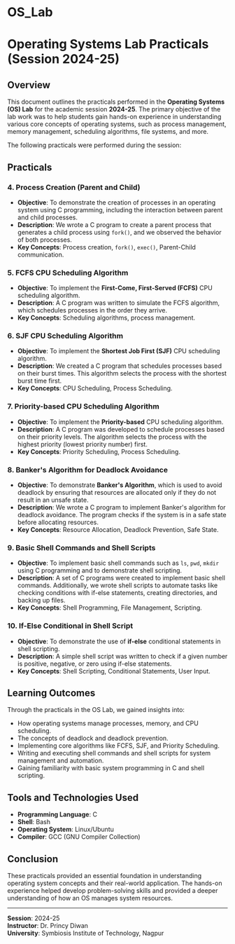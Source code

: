 # OS_Lab
# Operating Systems Lab Practicals (Session 2024-25)

## Overview
This document outlines the practicals performed in the **Operating Systems (OS) Lab** for the academic session **2024-25**. The primary objective of the lab work was to help students gain hands-on experience in understanding various core concepts of operating systems, such as process management, memory management, scheduling algorithms, file systems, and more.

The following practicals were performed during the session:

## Practicals

### 4. **Process Creation (Parent and Child)**
   - **Objective**: To demonstrate the creation of processes in an operating system using C programming, including the interaction between parent and child processes.
   - **Description**: We wrote a C program to create a parent process that generates a child process using `fork()`, and we observed the behavior of both processes.
   - **Key Concepts**: Process creation, `fork()`, `exec()`, Parent-Child communication.

### 5. **FCFS CPU Scheduling Algorithm**
   - **Objective**: To implement the **First-Come, First-Served (FCFS)** CPU scheduling algorithm.
   - **Description**: A C program was written to simulate the FCFS algorithm, which schedules processes in the order they arrive.
   - **Key Concepts**: Scheduling algorithms, process management.

### 6. **SJF CPU Scheduling Algorithm**
   - **Objective**: To implement the **Shortest Job First (SJF)** CPU scheduling algorithm.
   - **Description**: We created a C program that schedules processes based on their burst times. This algorithm selects the process with the shortest burst time first.
   - **Key Concepts**: CPU Scheduling, Process Scheduling.

### 7. **Priority-based CPU Scheduling Algorithm**
   - **Objective**: To implement the **Priority-based** CPU scheduling algorithm.
   - **Description**: A C program was developed to schedule processes based on their priority levels. The algorithm selects the process with the highest priority (lowest priority number) first.
   - **Key Concepts**: Priority Scheduling, Process Scheduling.

### 8. **Banker's Algorithm for Deadlock Avoidance**
   - **Objective**: To demonstrate **Banker's Algorithm**, which is used to avoid deadlock by ensuring that resources are allocated only if they do not result in an unsafe state.
   - **Description**: We wrote a C program to implement Banker's algorithm for deadlock avoidance. The program checks if the system is in a safe state before allocating resources.
   - **Key Concepts**: Resource Allocation, Deadlock Prevention, Safe State.

### 9. **Basic Shell Commands and Shell Scripts**
   - **Objective**: To implement basic shell commands such as `ls`, `pwd`, `mkdir` using C programming and to demonstrate shell scripting.
   - **Description**: A set of C programs were created to implement basic shell commands. Additionally, we wrote shell scripts to automate tasks like checking conditions with if-else statements, creating directories, and backing up files.
   - **Key Concepts**: Shell Programming, File Management, Scripting.

### 10. **If-Else Conditional in Shell Script**
   - **Objective**: To demonstrate the use of **if-else** conditional statements in shell scripting.
   - **Description**: A simple shell script was written to check if a given number is positive, negative, or zero using if-else statements.
   - **Key Concepts**: Shell Scripting, Conditional Statements, User Input.

## Learning Outcomes
Through the practicals in the OS Lab, we gained insights into:
   - How operating systems manage processes, memory, and CPU scheduling.
   - The concepts of deadlock and deadlock prevention.
   - Implementing core algorithms like FCFS, SJF, and Priority Scheduling.
   - Writing and executing shell commands and shell scripts for system management and automation.
   - Gaining familiarity with basic system programming in C and shell scripting.

## Tools and Technologies Used
   - **Programming Language**: C
   - **Shell**: Bash
   - **Operating System**: Linux/Ubuntu
   - **Compiler**: GCC (GNU Compiler Collection)

## Conclusion
These practicals provided an essential foundation in understanding operating system concepts and their real-world application. The hands-on experience helped develop problem-solving skills and provided a deeper understanding of how an OS manages system resources.

---

**Session**: 2024-25  
**Instructor**: Dr. Princy Diwan  
**University**: Symbiosis Institute of Technology, Nagpur
